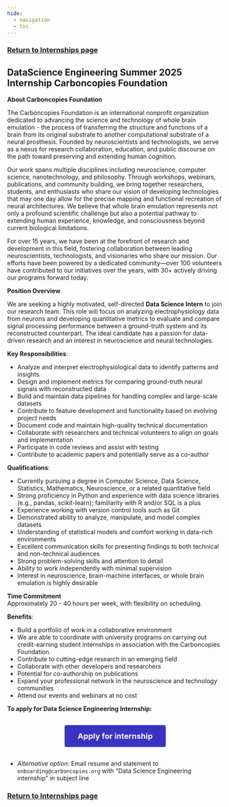 ```yaml
---
hide:
  - navigation
  - toc
---
```

<!-- hiding "Index" -->
<style>
.md-typeset h1, .md-content__button {
  display: none;
}
</style>

### [Return to Internships page](/Internships)


## DataScience  Engineering Summer 2025 Internship  Carboncopies Foundation

**About Carboncopies Foundation**

The Carboncopies Foundation is an international nonprofit organization dedicated to advancing the science and technology of whole brain emulation \- the process of transferring the structure and functions of a brain from its original substrate to another computational substrate of a neural prosthesis. Founded by neuroscientists and technologists, we serve as a nexus for research collaboration, education, and public discourse on the path toward preserving and extending human cognition.

Our work spans multiple disciplines including neuroscience, computer science, nanotechnology, and philosophy. Through workshops, webinars, publications, and community building, we bring together researchers, students, and enthusiasts who share our vision of developing technologies that may one day allow for the precise mapping and functional recreation of neural architectures. We believe that whole brain emulation represents not only a profound scientific challenge but also a potential pathway to extending human experience, knowledge, and consciousness beyond current biological limitations.

For over 15 years, we have been at the forefront of research and development in this field, fostering collaboration between leading neuroscientists, technologists, and visionaries who share our mission. Our efforts have been powered by a dedicated community—over 100 volunteers have contributed to our initiatives over the years, with 30+ actively driving our programs forward today.

**Position Overview**

We are seeking a highly motivated, self-directed **Data Science Intern** to join our research team. This role will focus on analyzing electrophysiology data from neurons and developing quantitative metrics to evaluate and compare signal processing performance between a ground-truth system and its reconstructed counterpart. The ideal candidate has a passion for data-driven research and an interest in neuroscience and neural technologies. 

**Key Responsibilities**:

* Analyze and interpret electrophysiological data to identify patterns and insights
* Design and implement metrics for comparing ground-truth neural signals with reconstructed data
* Build and maintain data pipelines for handling complex and large-scale datasets
* Contribute to feature development and functionality based on evolving project needs
* Document code and maintain high-quality technical documentation
* Collaborate with researchers and technical volunteers to align on goals and implementation
* Participate in code reviews and assist with testing
* Contribute to academic papers and potentially serve as a co-author


**Qualifications**:

* Currently pursuing a degree in Computer Science, Data Science, Statistics, Mathematics, Neuroscience, or a related quantitative field
* Strong proficiency in Python and experience with data science libraries (e.g., pandas, scikit-learn); familiarity with R and/or SQL is a plus
* Experience working with version control tools such as Git
* Demonstrated ability to analyze, manipulate, and model complex datasets
* Understanding of statistical models and comfort working in data-rich environments
* Excellent communication skills for presenting findings to both technical and non-technical audiences
* Strong problem-solving skills and attention to detail
* Ability to work independently with minimal supervision
* Interest in neuroscience, brain-machine interfaces, or whole brain emulation is highly desirable


**Time Commitment**  
Approximately 20 \- 40  hours per week, with flexibility on scheduling.

**Benefits**:

* Build a portfolio of work in a collaborative environment  
* We are able to coordinate with university programs on carrying out credit-earning student internships in association with the Carboncopies Foundation.  
* Contribute to cutting-edge research in an emerging field  
* Collaborate with other developers and researchers  
* Potential for co-authorship on publications  
* Expand your professional network in the neuroscience and technology communities  
* Attend our events and webinars at no cost

**To apply for Data Science Engineering Internship:**

<div style="text-align: center; margin: 30px 0;">
  <a href="https://docs.google.com/forms/d/e/1FAIpQLScjo6zM0MQ8EQdqJ2I6CEegzO6Nxp4mL_GX9e96Cv0-xHpZOg/viewform?usp=dialog" target="_blank" style="display: inline-block; padding: 15px 30px; background-color: #3a33c2; color: white; text-decoration: none; font-weight: bold; border-radius: 4px; font-size: 18px; transition: all 0.3s ease; box-shadow: 0 0 0 rgba(66, 133, 244, 0);" onmouseover="this.style.backgroundColor='#5a95f5'; this.style.boxShadow='0 0 20px rgba(66, 133, 244, 0.7)';" onmouseout="this.style.backgroundColor='#4285F4'; this.style.boxShadow='0 0 0 rgba(66, 133, 244, 0)';">
    Apply for internship
  </a>
</div>


* *Alternative option*: Email resume and statement to `onboarding@carboncopies.org` with "Data Science Engineering internship" in subject line

### [Return to Internships page](/Internships)